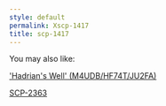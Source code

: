 ```yaml
---
style: default
permalink: Xscp-1417
title: scp-1417
---
```

You may also like:

['Hadrian's Well' (M4UDB/HF74T/JU2FA)](http://scp-wiki.net/mcd-hadrians-well)

[SCP-2363](http://scp-wiki.net/scp-2363)

